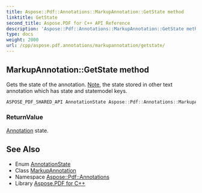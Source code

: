 ```yaml
---
title: Aspose::Pdf::Annotations::MarkupAnnotation::GetState method
linktitle: GetState
second_title: Aspose.PDF for C++ API Reference
description: 'Aspose::Pdf::Annotations::MarkupAnnotation::GetState method. Gets the state of the annotation. Note, the state stored in other text annotation which has state and statemodel keys in C++.'
type: docs
weight: 2000
url: /cpp/aspose.pdf.annotations/markupannotation/getstate/
---
```

## MarkupAnnotation::GetState method


Gets the state of the annotation. [Note](../../../aspose.pdf/note/), the state stored in other text annotation which has state and statemodel keys.

```cpp
ASPOSE_PDF_SHARED_API AnnotationState Aspose::Pdf::Annotations::MarkupAnnotation::GetState()
```


### ReturnValue

[Annotation](../../annotation/) state.

## See Also

* Enum [AnnotationState](../../annotationstate/)
* Class [MarkupAnnotation](../)
* Namespace [Aspose::Pdf::Annotations](../../)
* Library [Aspose.PDF for C++](../../../)

